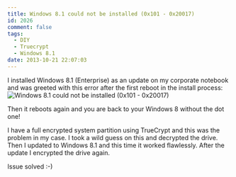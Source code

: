 ```yaml
---
title: Windows 8.1 could not be installed (0x101 - 0x20017)
id: 2026
comment: false
tags:
  - DIY
  - Truecrypt
  - Windows 8.1
date: 2013-10-21 22:07:03
---
```


I installed Windows 8.1 (Enterprise) as an update on my corporate notebook and was greeted with this error after the first reboot in the install process:![Windows 8.1 could not be installed (0x101 - 0x20017)](https://az275061.vo.msecnd.net/blogmedia/2013/10/Windows-8.1-could-not-be-installed-0x101-0x20017.jpg "Windows 8.1 could not be installed (0x101 - 0x20017)")

Then it reboots again and you are back to your Windows 8 without the dot one!

I have a full encrypted system partition using TrueCrypt and this was the problem in my case. I took a wild guess on this and decrypted the drive. Then I updated to Windows 8.1 and this time it worked flawlessly. After the update I encrypted the drive again.

Issue solved :-)
